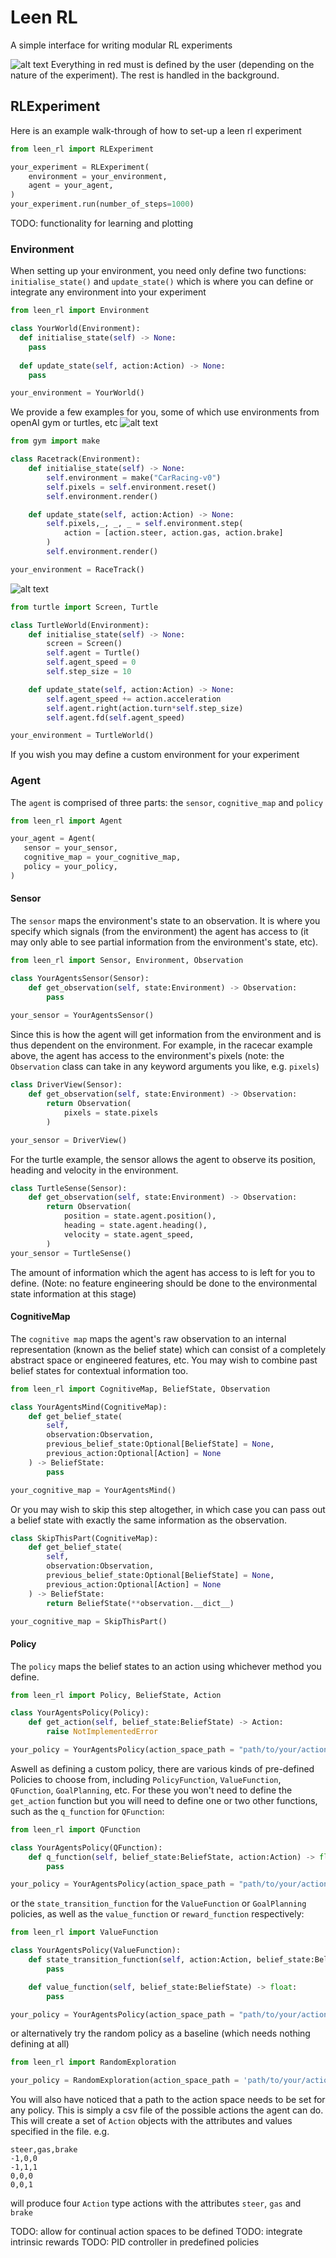 # Leen RL
A simple interface for writing modular RL experiments

![alt text](leen_rl/architecture.png)
Everything in red must is defined by the user (depending on the nature of the experiment).  The rest is handled in the background. 

## RLExperiment
Here is an example walk-through of how to set-up a leen rl experiment
```python
from leen_rl import RLExperiment

your_experiment = RLExperiment(
    environment = your_environment,
    agent = your_agent,
)
your_experiment.run(number_of_steps=1000)
```
TODO: functionality for learning and plotting

### Environment
When setting up your environment, you need only define two functions: `initialise_state()` and `update_state()` which is where you can define or integrate any environment into your experiment 
```python
from leen_rl import Environment

class YourWorld(Environment):
  def initialise_state(self) -> None:
    pass
    
  def update_state(self, action:Action) -> None:
    pass

your_environment = YourWorld()
```
We provide a few examples for you, some of which use environments from openAI gym or turtles, etc
![alt text](https://raw.githubusercontent.com/leen-robotics/reinforcement_learning/master/examples/examples_with_racing_car/racecar.gif)
```python
from gym import make

class Racetrack(Environment):
    def initialise_state(self) -> None:
        self.environment = make("CarRacing-v0")
        self.pixels = self.environment.reset()
        self.environment.render()

    def update_state(self, action:Action) -> None:
        self.pixels,_, _, _ = self.environment.step(
            action = [action.steer, action.gas, action.brake]
        )
        self.environment.render()

your_environment = RaceTrack()
```

![alt text](https://raw.githubusercontent.com/leen-robotics/reinforcement_learning/master/examples/examples_with_turtle/turtle_demo.gif)
```python
from turtle import Screen, Turtle

class TurtleWorld(Environment):
    def initialise_state(self) -> None:
        screen = Screen()
        self.agent = Turtle()
        self.agent_speed = 0
        self.step_size = 10

    def update_state(self, action:Action) -> None:
        self.agent_speed += action.acceleration
        self.agent.right(action.turn*self.step_size)
        self.agent.fd(self.agent_speed)

your_environment = TurtleWorld()
```
If you wish you may define a custom environment for your experiment

### Agent
The `agent` is comprised of three parts: the `sensor`, `cognitive_map` and `policy`  

```python
from leen_rl import Agent

your_agent = Agent(
   sensor = your_sensor,
   cognitive_map = your_cognitive_map,
   policy = your_policy,
)
```

#### Sensor
The `sensor` maps the environment's state to an observation.  It is where you specify which signals (from the environment) the agent has access to (it may only able to see partial information from the environment's state, etc). 

```python
from leen_rl import Sensor, Environment, Observation

class YourAgentsSensor(Sensor):
    def get_observation(self, state:Environment) -> Observation:
        pass
 
your_sensor = YourAgentsSensor()
```

Since this is how the agent will get information from the environment and is thus dependent on the environment. For example, in the racecar example above, the agent has access to the environment's pixels (note: the `Observation` class can take in any keyword arguments you like, e.g. `pixels`)
```python
class DriverView(Sensor):
    def get_observation(self, state:Environment) -> Observation:
        return Observation(
            pixels = state.pixels
        )

your_sensor = DriverView()
```
For the turtle example, the sensor allows the agent to observe its position, heading and velocity in the environment.
```python
class TurtleSense(Sensor):
    def get_observation(self, state:Environment) -> Observation:
        return Observation(
            position = state.agent.position(), 
            heading = state.agent.heading(),
            velocity = state.agent_speed,
        )
your_sensor = TurtleSense()
```
The amount of information which the agent has access to is left for you to define.  (Note: no feature engineering should be done to the environmental state information at this stage)

#### CognitiveMap
The `cognitive map` maps the agent's raw observation to an internal representation (known as the belief state) which can consist of a completely abstract space or engineered features, etc. You may wish to combine past belief states for contextual information too.  

```python
from leen_rl import CognitiveMap, BeliefState, Observation

class YourAgentsMind(CognitiveMap):
    def get_belief_state(
        self, 
        observation:Observation,
        previous_belief_state:Optional[BeliefState] = None,
        previous_action:Optional[Action] = None
    ) -> BeliefState:
        pass

your_cognitive_map = YourAgentsMind()
```

Or you may wish to skip this step altogether, in which case you can pass out a belief state with exactly the same information as the observation.
```python
class SkipThisPart(CognitiveMap):
    def get_belief_state(
        self, 
        observation:Observation,
        previous_belief_state:Optional[BeliefState] = None,
        previous_action:Optional[Action] = None
    ) -> BeliefState:
        return BeliefState(**observation.__dict__)

your_cognitive_map = SkipThisPart()
```
 
#### Policy
The `policy` maps the belief states to an action using whichever method you define.
```python
from leen_rl import Policy, BeliefState, Action

class YourAgentsPolicy(Policy):
    def get_action(self, belief_state:BeliefState) -> Action:
        raise NotImplementedError

your_policy = YourAgentsPolicy(action_space_path = "path/to/your/actions.csv")
```

Aswell as defining a custom policy, there are various kinds of pre-defined Policies to choose from, including `PolicyFunction`, `ValueFunction`, `QFunction`, `GoalPlanning`, etc.
For these you won't need to define the `get_action` function but you will need to define one or two other functions, such as the `q_function` for `QFunction`:
```python
from leen_rl import QFunction

class YourAgentsPolicy(QFunction):
    def q_function(self, belief_state:BeliefState, action:Action) -> float:
        pass

your_policy = YourAgentsPolicy(action_space_path = "path/to/your/actions.csv")
```
or the `state_transition_function` for the `ValueFunction` or `GoalPlanning` policies, as well as the `value_function` or `reward_function` respectively:
```python
from leen_rl import ValueFunction

class YourAgentsPolicy(ValueFunction):
    def state_transition_function(self, action:Action, belief_state:BeliefState) -> BeliefState:
        pass

    def value_function(self, belief_state:BeliefState) -> float:
        pass

your_policy = YourAgentsPolicy(action_space_path = "path/to/your/actions.csv")
```
or alternatively try the random policy as a baseline (which needs nothing defining at all)
```python
from leen_rl import RandomExploration

your_policy = RandomExploration(action_space_path = 'path/to/your/actions.csv`)
```

You will also have noticed that a path to the action space needs to be set for any policy.  This is simply a csv file of the possible actions the agent can do.  This will create a set of `Action` objects with the attributes and values specified in the file.  e.g.
```csv
steer,gas,brake
-1,0,0
-1,1,1
0,0,0
0,0,1
```
will produce four `Action` type actions with the attributes `steer`, `gas` and `brake`

TODO: allow for continual action spaces to be defined
TODO: integrate intrinsic rewards
TODO: PID controller in predefined policies
